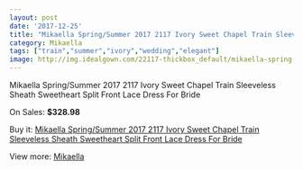 ```yaml
---
layout: post
date: '2017-12-25'
title: "Mikaella Spring/Summer 2017 2117 Ivory Sweet Chapel Train Sleeveless Sheath Sweetheart Split Front Lace Dress For Bride"
category: Mikaella
tags: ["train","summer","ivory","wedding","elegant"]
image: http://img.idealgown.com/22117-thickbox_default/mikaella-spring-summer-2017-2117-ivory-sweet-chapel-train-sleeveless-sheath-sweetheart-split-front-lace-dress-for-bride.jpg
---
```

Mikaella Spring/Summer 2017 2117 Ivory Sweet Chapel Train Sleeveless Sheath Sweetheart Split Front Lace Dress For Bride

On Sales: **$328.98**
<a href="https://www.idealgown.com/en/mikaella/8353-mikaella-spring-summer-2017-2117-ivory-sweet-chapel-train-sleeveless-sheath-sweetheart-split-front-lace-dress-for-bride.html"><amp-img layout="responsive" width="600" height="600" src="//img.idealgown.com/22117-thickbox_default/mikaella-spring-summer-2017-2117-ivory-sweet-chapel-train-sleeveless-sheath-sweetheart-split-front-lace-dress-for-bride.jpg" alt="Mikaella Spring/Summer 2017 2117 Ivory Sweet Chapel Train Sleeveless Sheath Sweetheart Split Front Lace Dress For Bride 0" /></a>
<a href="https://www.idealgown.com/en/mikaella/8353-mikaella-spring-summer-2017-2117-ivory-sweet-chapel-train-sleeveless-sheath-sweetheart-split-front-lace-dress-for-bride.html"><amp-img layout="responsive" width="600" height="600" src="//img.idealgown.com/22122-thickbox_default/mikaella-spring-summer-2017-2117-ivory-sweet-chapel-train-sleeveless-sheath-sweetheart-split-front-lace-dress-for-bride.jpg" alt="Mikaella Spring/Summer 2017 2117 Ivory Sweet Chapel Train Sleeveless Sheath Sweetheart Split Front Lace Dress For Bride 1" /></a>
<a href="https://www.idealgown.com/en/mikaella/8353-mikaella-spring-summer-2017-2117-ivory-sweet-chapel-train-sleeveless-sheath-sweetheart-split-front-lace-dress-for-bride.html"><amp-img layout="responsive" width="600" height="600" src="//img.idealgown.com/22121-thickbox_default/mikaella-spring-summer-2017-2117-ivory-sweet-chapel-train-sleeveless-sheath-sweetheart-split-front-lace-dress-for-bride.jpg" alt="Mikaella Spring/Summer 2017 2117 Ivory Sweet Chapel Train Sleeveless Sheath Sweetheart Split Front Lace Dress For Bride 2" /></a>
<a href="https://www.idealgown.com/en/mikaella/8353-mikaella-spring-summer-2017-2117-ivory-sweet-chapel-train-sleeveless-sheath-sweetheart-split-front-lace-dress-for-bride.html"><amp-img layout="responsive" width="600" height="600" src="//img.idealgown.com/22120-thickbox_default/mikaella-spring-summer-2017-2117-ivory-sweet-chapel-train-sleeveless-sheath-sweetheart-split-front-lace-dress-for-bride.jpg" alt="Mikaella Spring/Summer 2017 2117 Ivory Sweet Chapel Train Sleeveless Sheath Sweetheart Split Front Lace Dress For Bride 3" /></a>
<a href="https://www.idealgown.com/en/mikaella/8353-mikaella-spring-summer-2017-2117-ivory-sweet-chapel-train-sleeveless-sheath-sweetheart-split-front-lace-dress-for-bride.html"><amp-img layout="responsive" width="600" height="600" src="//img.idealgown.com/22119-thickbox_default/mikaella-spring-summer-2017-2117-ivory-sweet-chapel-train-sleeveless-sheath-sweetheart-split-front-lace-dress-for-bride.jpg" alt="Mikaella Spring/Summer 2017 2117 Ivory Sweet Chapel Train Sleeveless Sheath Sweetheart Split Front Lace Dress For Bride 4" /></a>
<a href="https://www.idealgown.com/en/mikaella/8353-mikaella-spring-summer-2017-2117-ivory-sweet-chapel-train-sleeveless-sheath-sweetheart-split-front-lace-dress-for-bride.html"><amp-img layout="responsive" width="600" height="600" src="//img.idealgown.com/22118-thickbox_default/mikaella-spring-summer-2017-2117-ivory-sweet-chapel-train-sleeveless-sheath-sweetheart-split-front-lace-dress-for-bride.jpg" alt="Mikaella Spring/Summer 2017 2117 Ivory Sweet Chapel Train Sleeveless Sheath Sweetheart Split Front Lace Dress For Bride 5" /></a>

Buy it: [Mikaella Spring/Summer 2017 2117 Ivory Sweet Chapel Train Sleeveless Sheath Sweetheart Split Front Lace Dress For Bride](https://www.idealgown.com/en/mikaella/8353-mikaella-spring-summer-2017-2117-ivory-sweet-chapel-train-sleeveless-sheath-sweetheart-split-front-lace-dress-for-bride.html "Mikaella Spring/Summer 2017 2117 Ivory Sweet Chapel Train Sleeveless Sheath Sweetheart Split Front Lace Dress For Bride")

View more: [Mikaella](https://www.idealgown.com/en/123-mikaella "Mikaella")